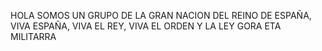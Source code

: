 HOLA SOMOS UN GRUPO DE LA GRAN NACION DEL REINO DE ESPAÑA, VIVA ESPAÑA, VIVA EL REY, VIVA EL ORDEN Y LA LEY
GORA ETA MILITARRA
